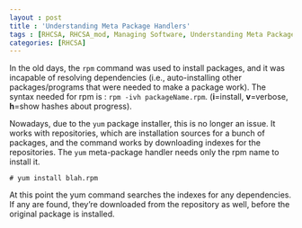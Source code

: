 ```yaml
---
layout : post
title : 'Understanding Meta Package Handlers'
tags : [RHCSA, RHCSA_mod, Managing Software, Understanding Meta Package Handlers]
categories: [RHCSA]
---
```



In the old days, the `rpm` command was used to install packages, and it
was incapable of resolving dependencies (i.e., auto-installing other
packages/programs that were needed to make a package work). The syntax
needed for rpm is : `rpm -ivh packageName.rpm`. (**i**=install,
**v**=verbose, **h**=show hashes about progress).

Nowadays, due to the `yum` package installer, this is no longer an
issue. It works with repositories, which are installation sources for a
bunch of packages, and the command works by downloading indexes for the
repositories. The `yum` meta-package handler needs only the rpm name to
install it.

``` console
# yum install blah.rpm
```

At this point the yum command searches the indexes for any dependencies.
If any are found, they’re downloaded from the repository as well, before
the original package is installed.
